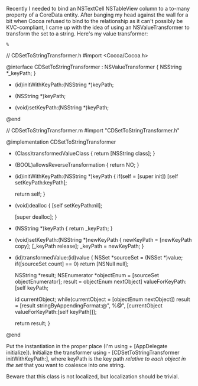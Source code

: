 Recently I needed to bind an NSTextCell NSTableView column to a to-many property of a CoreData entity.  After banging my head against the wall for a bit when Cocoa refused to bind to the relationship as it can't possibly be KVC-compliant, I came up with the idea of using an NSValueTransformer to transform the set to a string.  Here's my value transformer:

    %
// CDSetToStringTransformer.h
#import <Cocoa/Cocoa.h>

@interface CDSetToStringTransformer : NSValueTransformer
{
	NSString *_keyPath;
}

- (id)initWithKeyPath:(NSString *)keyPath;

- (NSString *)keyPath;
- (void)setKeyPath:(NSString *)keyPath;

@end

// CDSetToStringTransformer.m
#import "CDSetToStringTransformer.h"

@implementation CDSetToStringTransformer

+ (Class)transformedValueClass
{
	return [NSString class];
}

+ (BOOL)allowsReverseTransformation
{
	return NO;
}

- (id)initWithKeyPath:(NSString *)keyPath
{
	if(self = [super init])
		[self setKeyPath:keyPath];
	
	return self;
}

- (void)dealloc
{
	[self setKeyPath:nil];
	
	[super dealloc];
}

- (NSString *)keyPath
{
	return _keyPath;
}

- (void)setKeyPath:(NSString *)newKeyPath
{
	newKeyPath = [newKeyPath copy];
	[_keyPath release];
	_keyPath = newKeyPath;
}

- (id)transformedValue:(id)value
{
	NSSet *sourceSet = (NSSet *)value;
	if([sourceSet count] == 0)
		return [NSNull null];
	
	NSString *result;
	NSEnumerator *objectEnum = [sourceSet objectEnumerator];
	result = objectEnum nextObject] valueForKeyPath:[self keyPath;
	
	id currentObject;
	while(currentObject = [objectEnum nextObject])
		result = [result stringByAppendingFormat:@", %@", [currentObject valueForKeyPath:[self keyPath]]];
	
	return result;
}

@end


Put the instantiation in the proper place (I'm using     + [AppDelegate initialize]).  Initialize the transformer using     - [CDSetToStringTransformer initWithKeyPath:], where keyPath is the key path *relative to each object in the set* that you want to coalesce into one string.

Beware that this class is not localized, but localization should be trivial.
